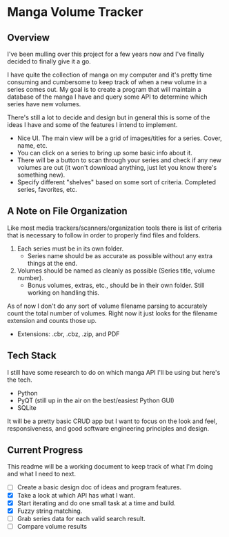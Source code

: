 # Manga Volume Tracker

## Overview

I've been mulling over this project for a few years now and I've finally decided to finally give it a go.

I have quite the collection of manga on my computer and it's pretty time consuming and cumbersome to keep track of when a new volume in a series comes out. My goal is to create a program that will maintain a database of the manga I have and query some API to determine which series have new volumes.

There's still a lot to decide and design but in general this is some of the ideas I have and some of the features I intend to implement.

- Nice UI. The main view will be a grid of images/titles for a series. Cover, name, etc.
- You can click on a series to bring up some basic info about it.
- There will be a button to scan through your series and check if any new volumes are out (it won't download anything, just let you know there's something new).
- Specify different "shelves" based on some sort of criteria. Completed series, favorites, etc.

## A Note on File Organization

Like most media trackers/scanners/organization tools there is list of criteria that is necessary to follow in order to properly find files and folders.

1. Each series must be in its own folder.
    * Series name should be as accurate as possible without any extra things at the end.
2. Volumes should be named as cleanly as possible (Series title, volume number).
    * Bonus volumes, extras, etc., should be in their own folder. Still working on handling this.

As of now I don't do any sort of volume filename parsing to accurately count the total number of volumes. Right now it just looks for the filename extension and counts those up.

- Extensions: .cbr, .cbz, .zip, and PDF

## Tech Stack

I still have some research to do on which manga API I'll be using but here's the tech.

- Python
- PyQT (still up in the air on the best/easiest Python GUI)
- SQLite

It will be a pretty basic CRUD app but I want to focus on the look and feel, responsiveness, and good software engineering principles and design.

## Current Progress

This readme will be a working document to keep track of what I'm doing and what I need to next.

- [ ] Create a basic design doc of ideas and program features.
- [x] Take a look at which API has what I want.
- [x] Start iterating and do one small task at a time and build.
- [x] Fuzzy string matching.
- [ ] Grab series data for each valid search result.
- [ ] Compare volume results
